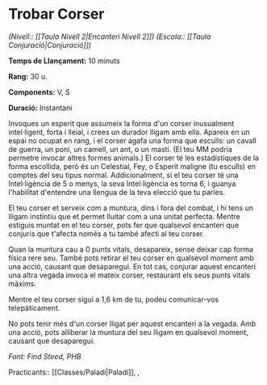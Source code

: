 # Trobar Corser

*(Nivell:: [[Taula Nivell 2|Encanteri Nivell 2]]) (Escola:: [[Taula Conjuració|Conjuració]])*

**Temps de Llançament:** 10 minuts

**Rang:** 30 u.

**Components:** V, S

**Duració:** Instantani

Invoques un esperit que assumeix la forma d'un corser inusualment intel·ligent, forta i lleial, i crees un durador lligam amb ella. Apareix en un espai no ocupat en rang, i el corser agafa una forma que esculls: un cavall de guerra, un poni, un camell, un ant, o un mastí. (El teu MM podria permetre invocar altres formes animals.) El corser té les estadístiques de la forma escollida, però és un Celestial, Fey, o Esperit maligne (tu esculls) en comptes del seu tipus normal. Addicionalment, si el teu corser té una Intel·ligència de 5 o menys, la seva Intel·ligència es torna 6, i guanya l'habilitat d'entendre una llengua de la teva elecció que tu parles.

El teu corser et serveix com a muntura, dins i fora del combat, i hi tens un lligam instintiu que et permet lluitar com a una unitat perfecta. Mentre estiguis muntat en el teu corser, pots fer que qualsevol encanteri que conjuris que t'afecta només a tu també afecti al teu corser.

Quan la muntura cau a 0 punts vitals, desapareix, sense deixar cap forma física rere seu. També pots retirar el teu corser en qualsevol moment amb una acció, causant que desaparegui. En tot cas, conjurar aquest encanteri una altra vegada invoca el mateix corser, restaurant els seus punts vitals màxims.

Mentre el teu corser sigui a 1,6 km de tu, podeu comunicar-vos telepàticament.

No pots tenir més d'un corser lligat per aquest encanteri a la vegada. Amb una acció, pots alliberar la muntura del seu lligam en qualsevol moment, causant que desaparegui.


*Font: Find Steed, PHB*



Practicants:: [[Classes/Paladí|Paladí]], ,